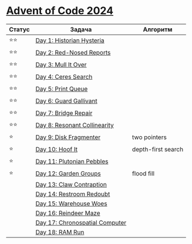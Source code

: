 # [Advent of Code 2024](https://adventofcode.com/2024)

| Статус | Задача                                                                 | Алгоритм           |
|--------|------------------------------------------------------------------------|--------------------|
| ⭐⭐     | [Day 1: Historian Hysteria](https://adventofcode.com/2024/day/1)       |                    |
| ⭐⭐     | [Day 2: Red-Nosed Reports](https://adventofcode.com/2024/day/2)        |                    |
| ⭐⭐     | [Day 3: Mull It Over](https://adventofcode.com/2024/day/3)             |                    |
| ⭐⭐     | [Day 4: Ceres Search](https://adventofcode.com/2024/day/4)             |                    |
| ⭐⭐     | [Day 5: Print Queue](https://adventofcode.com/2024/day/5)              |                    |
| ⭐⭐     | [Day 6: Guard Gallivant](https://adventofcode.com/2024/day/6)          |                    |
| ⭐⭐     | [Day 7: Bridge Repair](https://adventofcode.com/2024/day/7)            |                    |
| ⭐⭐     | [Day 8: Resonant Collinearity](https://adventofcode.com/2024/day/8)    |                    |
| ⭐      | [Day 9: Disk Fragmenter](https://adventofcode.com/2024/day/9)          | two pointers       |
| ⭐      | [Day 10: Hoof It](https://adventofcode.com/2024/day/10)                | depth-first search |
| ⭐      | [Day 11: Plutonian Pebbles](https://adventofcode.com/2024/day/11)      |                    |
| ⭐      | [Day 12: Garden Groups](https://adventofcode.com/2024/day/12)          | flood fill         |
|        | [Day 13: Claw Contraption](https://adventofcode.com/2024/day/13)       |                    |
|        | [Day 14: Restroom Redoubt](https://adventofcode.com/2024/day/14)       |                    |
|        | [Day 15: Warehouse Woes](https://adventofcode.com/2024/day/15)         |                    |
|        | [Day 16: Reindeer Maze](https://adventofcode.com/2024/day/16)          |                    |
|        | [Day 17: Chronospatial Computer](https://adventofcode.com/2024/day/17) |                    |
|        | [Day 18: RAM Run](https://adventofcode.com/2024/day/18)                |                    |

